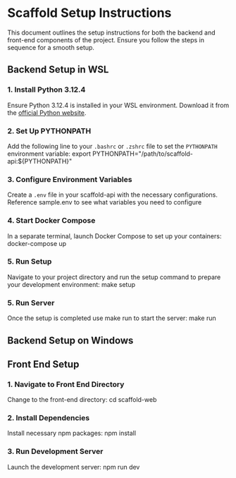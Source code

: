 # Scaffold Setup Instructions

This document outlines the setup instructions for both the backend and front-end components of the project. Ensure you follow the steps in sequence for a smooth setup.

## Backend Setup in WSL

### 1. Install Python 3.12.4
Ensure Python 3.12.4 is installed in your WSL environment. Download it from the [official Python website](https://www.python.org/downloads/release/python-3124/).

### 2. Set Up PYTHONPATH
Add the following line to your `.bashrc` or `.zshrc` file to set the `PYTHONPATH` environment variable:
export PYTHONPATH="/path/to/scaffold-api:${PYTHONPATH}"

### 3. Configure Environment Variables
Create a `.env` file in your scaffold-api with the necessary configurations. Reference sample.env to see what variables you need to configure

### 4. Start Docker Compose
In a separate terminal, launch Docker Compose to set up your containers:
docker-compose up

### 5. Run Setup
Navigate to your project directory and run the setup command to prepare your development environment:
make setup

### 5. Run Server
Once the setup is completed use make run to start the server:
make run


## Backend Setup on Windows


## Front End Setup

### 1. Navigate to Front End Directory
Change to the front-end directory:
cd scaffold-web

### 2. Install Dependencies
Install necessary npm packages:
npm install

### 3. Run Development Server
Launch the development server:
npm run dev

